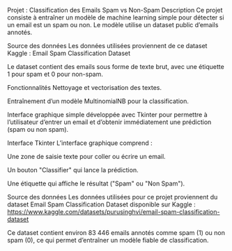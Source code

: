 Projet : Classification des Emails Spam vs Non-Spam
Description
Ce projet consiste à entraîner un modèle de machine learning simple pour détecter si un email est un spam ou non. Le modèle utilise un dataset public d’emails annotés.

Source des données
Les données utilisées proviennent de ce dataset Kaggle :
Email Spam Classification Dataset

Le dataset contient des emails sous forme de texte brut, avec une étiquette 1 pour spam et 0 pour non-spam.

Fonctionnalités
Nettoyage et vectorisation des textes.

Entraînement d’un modèle MultinomialNB pour la classification.

Interface graphique simple développée avec Tkinter pour permettre à l’utilisateur d’entrer un email et d’obtenir immédiatement une prédiction (spam ou non spam).

Interface Tkinter
L’interface graphique comprend :

Une zone de saisie texte pour coller ou écrire un email.

Un bouton "Classifier" qui lance la prédiction.

Une étiquette qui affiche le résultat ("Spam" ou "Non Spam").

Source des données
Les données utilisées pour ce projet proviennent du dataset Email Spam Classification Dataset disponible sur Kaggle :
https://www.kaggle.com/datasets/purusinghvi/email-spam-classification-dataset

Ce dataset contient environ 83 446 emails annotés comme spam (1) ou non spam (0), ce qui permet d’entraîner un modèle fiable de classification.
